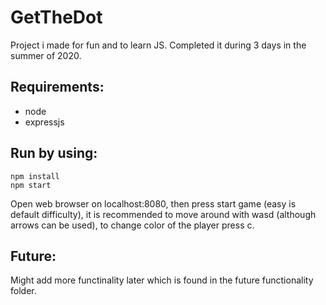 # GetTheDot

Project i made for fun and to learn JS. Completed it during 3 days in the summer of 2020.

## Requirements:

- node
- expressjs

## Run by using:

```
npm install
npm start
```

Open web browser on localhost:8080, then press start game (easy is default difficulty), it is recommended to move around with wasd (although arrows can be used), to change color of the player press c.

## Future:

Might add more functinality later which is found in the future functionality folder.
